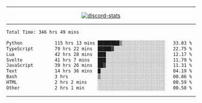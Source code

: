 <a href="https://www.github.com/ripavoid" target="_blank" rel="noreferrer">

-------

<div align='center'>
    <a href='https://discordapp.com/users/825178146797518881'>
        <img align='center' alt='discord-stats' src='https://api.discord-status.me/825178146797518881?nitro&boost=4&gradient=%231e0b1a%2C%23000000%2C%23000000%2C%23160316'></img>
    </a>
</div>

-------

<!--START_SECTION:waka-->

```txt
Total Time: 346 hrs 49 mins

Python            115 hrs 13 mins ████████▒░░░░░░░░░░░░░░░░   33.03 %
TypeScript        79 hrs 22 mins  █████▓░░░░░░░░░░░░░░░░░░░   22.75 %
Lua               42 hrs 28 mins  ███░░░░░░░░░░░░░░░░░░░░░░   12.17 %
Svelte            41 hrs 7 mins   ███░░░░░░░░░░░░░░░░░░░░░░   11.79 %
JavaScript        39 hrs 26 mins  ██▓░░░░░░░░░░░░░░░░░░░░░░   11.31 %
Text              14 hrs 36 mins  █░░░░░░░░░░░░░░░░░░░░░░░░   04.19 %
Bash              3 hrs           ▒░░░░░░░░░░░░░░░░░░░░░░░░   00.86 %
HTML              2 hrs 2 mins    ░░░░░░░░░░░░░░░░░░░░░░░░░   00.59 %
Other             2 hrs 1 min     ░░░░░░░░░░░░░░░░░░░░░░░░░   00.58 %
```

<!--END_SECTION:waka-->

-------
